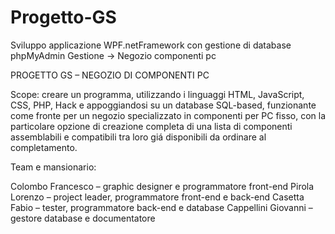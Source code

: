 # Progetto-GS

Sviluppo applicazione WPF.netFramework con gestione di database phpMyAdmin
Gestione -> Negozio componenti pc

PROGETTO GS – NEGOZIO DI COMPONENTI PC

Scope: creare un programma, utilizzando i linguaggi HTML, JavaScript, CSS, PHP, Hack e appoggiandosi su un database SQL-based, funzionante come fronte per un negozio specializzato in componenti per PC fisso, con la particolare opzione di creazione completa di una lista di componenti assemblabili e compatibili tra loro giá disponibili da ordinare al completamento.

Team e mansionario:

Colombo Francesco – graphic designer e programmatore front-end
Pirola Lorenzo – project leader, programmatore front-end e back-end
Casetta Fabio – tester, programmatore back-end e database
Cappellini Giovanni – gestore database e documentatore



